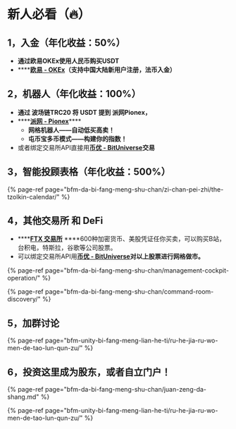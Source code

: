 # 新人必看（🔥）

## 1，入金（年化收益：50%）

* **通过欧易OKEx使用人民币购买USDT**
* \*\*\*\*[**欧易 - OKEx**](https://www.ouyi.fit/join/3626787)**（支持中国大陆新用户注册，法币入金）**

## 2，机器人（年化收益：100%）

* **通过 波场链TRC20 将 USDT 提到 派网Pionex，**
* \*\*\*\*[**派网 - Pionex**](https://www.pionex.cc/zh-CN/sign/ref/NxwM4W0S)\*\*\*\*
  * **网格机器人——自动低买高卖！**
  * **屯币宝多币模式——构建你的指数！** 
* 或者绑定交易所API直接用[**币优 - BitUniverse**](https://www.bituniverse.org/zh-CN/index.html)**交易**

## 3，智能投顾表格（年化收益：500%）

{% page-ref page="bfm-da-bi-fang-meng-shu-chan/zi-chan-pei-zhi/the-tzolkin-calendar/" %}

## 4，其他交易所 和 DeFi

* \*\*\*\*[**FTX 交易所**](https://ftx.com/#a=45676115) ****600种加密货币、美股凭证任你买卖，可以购买B站，台积电，特斯拉，谷歌等公司股票。
* 可以绑定交易所API用[**币优 - BitUniverse**](https://www.bituniverse.org/zh-CN/index.html)**对以上股票进行网格做市。**

{% page-ref page="bfm-da-bi-fang-meng-shu-chan/management-cockpit-operation/" %}

{% page-ref page="bfm-da-bi-fang-meng-shu-chan/command-room-discovery/" %}

## 5，加群讨论

{% page-ref page="bfm-unity-bi-fang-meng-lian-he-ti/ru-he-jia-ru-wo-men-de-tao-lun-qun-zu/" %}

## 6，投资这里成为股东，或者自立门户！

{% page-ref page="bfm-da-bi-fang-meng-shu-chan/juan-zeng-da-shang.md" %}

{% page-ref page="bfm-unity-bi-fang-meng-lian-he-ti/ru-he-jia-ru-wo-men-de-tao-lun-qun-zu/" %}

